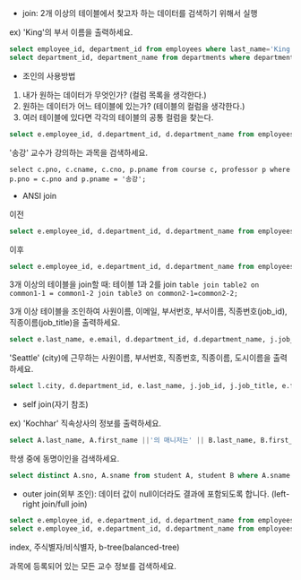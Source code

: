 - join: 2개 이상의 테이블에서 찾고자 하는 데이터를 검색하기 위해서 실행

ex) 'King'의 부서 이름을 출력하세요.

```sql
select employee_id, department_id from employees where last_name='King';
select department_id, department_name from departments where department_id = '80' or department_id='90'; --where department_id in(80,90);
```

- 조인의 사용방법

1. 내가 원하는 데이터가 무엇인가? (컬럼 목록을 생각한다.)
2. 원하는 데이터가 어느 테이블에 있는가? (테이블의 컬럼을 생각한다.)
3. 여러 테이블에 있다면 각각의 테이블의 공통 컬럼을 찾는다.

```sql
select e.employee_id, d.department_id, d.department_name from employees e, departments d where e.department_id = d.department_id and last_name='King';
```

'송강' 교수가 강의하는 과목을 검색하세요.

`select c.pno, c.cname, c.cno, p.pname from course c, professor p where p.pno = c.pno and p.pname = '송강';`

- ANSI join

이전

```sql
select e.employee_id, d.department_id, d.department_name from employees e, departments d where e.department_id = d.department_id and last_name='King';
```

이후

```sql
select e.employee_id, e.department_id, d.department_name from employees e inner join departments d on e.department_id = d.department_id where last_name='King';
```

3개 이상의 테이블을 join할 때: 테이블 1과 2를 join `table join table2 on common1-1 = common1-2 join table3 on common2-1=common2-2;`

3개 이상 테이블을 조인하여 사원이름, 이메일, 부서번호, 부서이름, 직종번호(job_id), 직종이름(job_title)을 출력하세요.

```sql
select e.last_name, e.email, d.department_id, d.department_name, j.job_id, j.job_title from employees e, departments d, jobs j where e.department_id = d.department_id and e.job_id = j.job_id;
```

'Seattle' (city)에 근무하는 사원이름, 부서번호, 직종번호, 직종이름, 도시이름을 출력하세요.

```sql
select l.city, d.department_id, e.last_name, j.job_id, j.job_title, e.first_name from locations l inner join departments d on l.location_id = d.location_id inner join employees e on e.department_id=d.department_id inner join jobs j on j.job_id=e.job_id where l.city='Seattle';
```

- self join(자기 참조)

ex) 'Kochhar' 직속상사의 정보를 출력하세요.

```sql
select A.last_name, A.first_name ||'의 매니저는' || B.last_name, B.first_name|| '이다.' from employees A, employees B where A.manager_id = B.employee_id;
```

학생 중에 동명이인을 검색하세요.

```sql
select distinct A.sno, A.sname from student A, student B where A.sname = B.sname and A.sno != B.sno order by A.sname;
```

- outer join(외부 조인): 데이터 값이 null이더라도 결과에 포함되도록 합니다. (left-right join/full join)

```sql
select e.employee_id, e.department_id, d.department_name from employees e, departments d where e.department_id = d.department_id(+);
select e.employee_id, e.department_id, d.department_name from employees e left join departments d on e.department_id = d.department_id;
```

index, 주식별자/비식별자, b-tree(balanced-tree)

과목에 등록되어 있는 모든 교수 정보를 검색하세요.